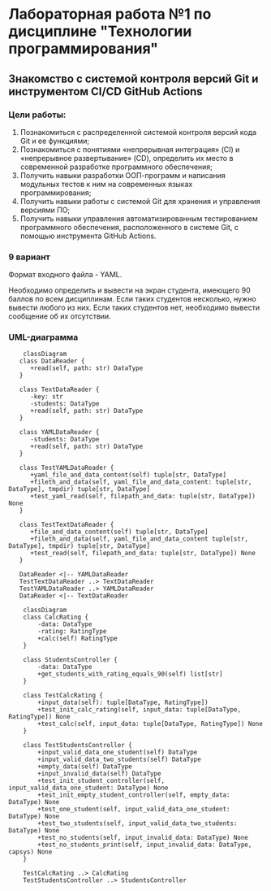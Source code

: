 # Лабораторная работа №1 по дисциплине "Технологии программирования"

## Знакомство с системой контроля версий Git и инструментом CI/CD GitHub Actions

### Цели работы:

1. Познакомиться c распределенной системой контроля версий кода Git и ее функциями;
2. Познакомиться с понятиями «непрерывная интеграция» (CI) и «непрерывное развертывание»
   (CD), определить их место в современной разработке программного обеспечения;
3. Получить навыки разработки ООП-программ и написания модульных тестов к ним на
   современных языках программирования;
4. Получить навыки работы с системой Git для хранения и управления версиями ПО;
5. Получить навыки управления автоматизированным тестированием программного обеспечения, расположенного в системе Git, с
   помощью инструмента GitHub Actions.

### 9 вариант
Формат входного файла - YAML.

Необходимо определить и вывести на экран студента, имеющего 90 баллов по всем дисциплинам. Если таких студентов несколько, нужно
вывести любого из них. Если таких студентов нет, необходимо вывести сообщение об их
отсутствии.

### UML-диаграмма

```mermaid
    classDiagram
   class DataReader {
      +read(self, path: str) DataType
   }

   class TextDataReader {
      -key: str
      -students: DataType
      +read(self, path: str) DataType
   }

   class YAMLDataReader {
      -students: DataType
      +read(self, path: str) DataType
   }

   class TestYAMLDataReader {
      +yaml_file_and_data_content(self) tuple[str, DataType]
      +fileth_and_data(self, yaml_file_and_data_content: tuple[str, DataType], tmpdir) tuple[str, DataType]
      +test_yaml_read(self, filepath_and_data: tuple[str, DataType]) None
   }

   class TestTextDataReader {
      +file_and_data_content(self) tuple[str, DataType]
      +fileth_and_data(self, yaml_file_and_data_content tuple[str, DataType], tmpdir) tuple[str, DataType]
      +test_read(self, filepath_and_data: tuple[str, DataType]) None
   }

   DataReader <|-- YAMLDataReader
   TestTextDataReader ..> TextDataReader
   TestYAMLDataReader ..> YAMLDataReader
   DataReader <|-- TextDataReader
```

```mermaid
    classDiagram
    class CalcRating {
        -data: DataType
        -rating: RatingType
        +calc(self) RatingType
    }

    class StudentsController {
        -data: DataType
        +get_students_with_rating_equals_90(self) list[str]
    }

    class TestCalcRating {
        +input_data(self): tuple[DataType, RatingType])
        +test_init_calc_rating(self, input_data: tuple[DataType, RatingType]) None
        +test_calc(self, input_data: tuple[DataType, RatingType]) None
    }

    class TestStudentsController {
        +input_valid_data_one_student(self) DataType
        +input_valid_data_two_students(self) DataType
        +empty_data(self) DataType
        +input_invalid_data(self) DataType
        +test_init_student_controller(self, input_valid_data_one_student: DataType) None
        +test_init_empty_student_controller(self, empty_data: DataType) None
        +test_one_student(self, input_valid_data_one_student: DataType) None
        +test_two_students(self, input_valid_data_two_students: DataType) None
        +test_no_students(self, input_invalid_data: DataType) None
        +test_no_students_print(self, input_invalid_data: DataType, capsys) None
    }

    TestCalcRating ..> CalcRating
    TestStudentsController ..> StudentsController
```